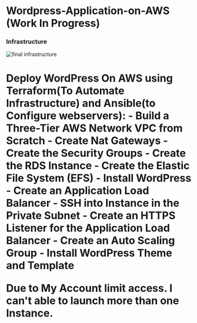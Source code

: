 # Wordpress-Application-on-AWS (Work In Progress)
### Infrastructure
![final infrastructure](https://user-images.githubusercontent.com/32189783/203805348-ff8e72e6-bff4-429f-a2dc-d5bac1b0a034.jpg)



<h1 align="left">Deploy WordPress On AWS using Terraform(To Automate Infrastructure) and Ansible(to Configure webservers):
- Build a Three-Tier AWS Network VPC from Scratch
- Create Nat Gateways
- Create the Security Groups
- Create the RDS Instance
- Create the Elastic File System (EFS)
- Install WordPress
- Create an Application Load Balancer
- SSH into Instance in the Private Subnet
- Create an HTTPS Listener for the Application Load Balancer
- Create an Auto Scaling Group
- Install WordPress Theme and Template



Due to My Account limit access. I can't able to launch more than one Instance.


